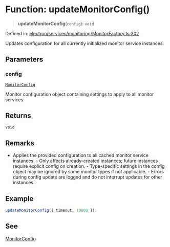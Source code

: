 # Function: updateMonitorConfig()

> **updateMonitorConfig**(`config`): `void`

Defined in: [electron/services/monitoring/MonitorFactory.ts:302](https://github.com/Nick2bad4u/Uptime-Watcher/blob/main/electron/services/monitoring/MonitorFactory.ts#L302)

Updates configuration for all currently initialized monitor service
instances.

## Parameters

### config

[`MonitorConfig`](../../types/interfaces/MonitorConfig.md)

Monitor configuration object containing settings to apply to
  all monitor services.

## Returns

`void`

## Remarks

- Applies the provided configuration to all cached monitor service instances. -
  Only affects already-created instances; future instances require explicit
  config on creation. - Type-specific settings in the config object may be
  ignored by some monitor types if not applicable. - Errors during config
  update are logged and do not interrupt updates for other instances.

## Example

```typescript
updateMonitorConfig({ timeout: 10000 });
```

## See

[MonitorConfig](../../types/interfaces/MonitorConfig.md)
